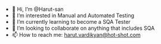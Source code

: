 - 👋 Hi, I’m @Harut-san
- 👀 I’m interested in Manual and Automated Testing
- 🌱 I’m currently learning to become a SQA Tester
- 💞️ I’m looking to collaborate on anything that includes SQA
- 📫 How to reach me: harut.vardikyan@hot-shot.com


<!---
Harut-san/Harut-san is a ✨ special ✨ repository because its `README.md` (this file) appears on your GitHub profile.
You can click the Preview link to take a look at your changes.
--->
